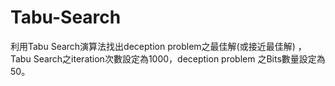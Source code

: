 # Tabu-Search
利用Tabu Search演算法找出deception problem之最佳解(或接近最佳解) ，Tabu Search之iteration次數設定為1000，deception problem 之Bits數量設定為50。
